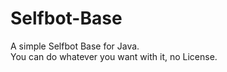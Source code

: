 # Selfbot-Base
  
A simple Selfbot Base for Java.  
You can do whatever you want with it, no License.
